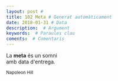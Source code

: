 ```yaml
---
layout: post #
title: 102 Meta # Generat automàticament
date: 2018-01-31 # Data
description:  # Argument
keywords:  # Paraules clau
coments:  # Comentaris
---
```


La **meta** és un somni <br />
amb data d'entrega. <br />

<small>Napoleon Hill</small>
